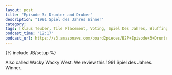 ```yaml
---
layout: post
title: "Episode 3: Drunter and Druber"
description: "1991 Spiel des Jahres Winner"
category: 
tags: [Klaus Teuber, Tile Placement, Voting, Spiel Des Jahres, Bluffing]
podcast_time: "12:17"
podcast_url: https://s3.amazonaws.com/board2pieces/B2P+Episode+3+Drunter+and+Druber.mp3
---
```

{% include JB/setup %}

Also called Wacky Wacky West. We review this 1991 Spiel des Jahres Winner.
